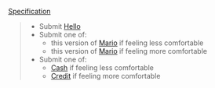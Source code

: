 [Specification](https://cs50.harvard.edu/x/2020/psets/1/)

>* Submit [Hello](/pset1/hello)
>* Submit one of:
>   * this version of [Mario](/pset1/mario/less) if feeling less comfortable
>   * this version of [Mario](/pset1/mario/more) if feeling more comfortable
>* Submit one of:
>   * [Cash](/pset1/cash) if feeling less comfortable
>   * [Credit](/pset1/credit) if feeling more comfortable
